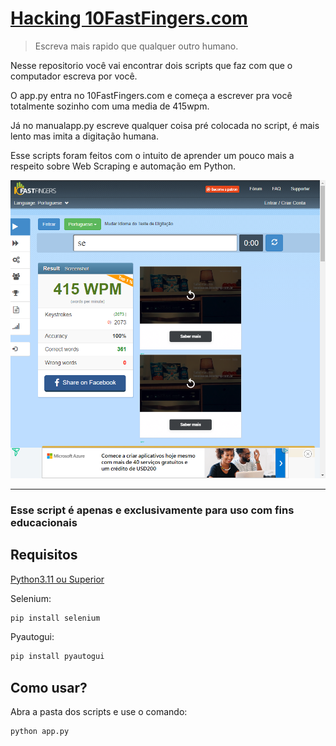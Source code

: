 # [Hacking 10FastFingers.com](https://10fastfingers.com/typing-test/english)

> Escreva mais rapido que qualquer outro humano.


Nesse repositorio você vai encontrar dois scripts que faz com que o computador escreva por você.

O app.py entra no 10FastFingers.com e começa a escrever pra você totalmente sozinho com uma media de 415wpm.

Já no manualapp.py escreve qualquer coisa pré colocada no script, é mais lento mas imita a digitação humana.

Esse scripts foram feitos com o intuito de aprender um pouco mais a respeito sobre Web Scraping e automação em Python.

![](screenshot.png)

--------------------------------------------------

### Esse script é apenas e exclusivamente para uso com fins educacionais


## Requisitos

[Python3.11 ou Superior](https://www.python.org/downloads/)

Selenium:

```sh
pip install selenium
```

Pyautogui:

```sh
pip install pyautogui
```

## Como usar?

Abra a pasta dos scripts e use o comando:
```sh
python app.py
```